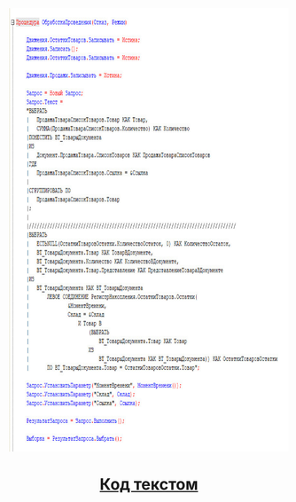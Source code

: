<img src="https://github.com/DmGladkih/1C-code-examples/blob/Task-2/1.jpg" height="800"/>

<h1 align="center"><a href="https://github.com/DmGladkih/1C-code-examples/blob/Task-2/Text%20code/" target="_blank">Код текстом</h7> 

